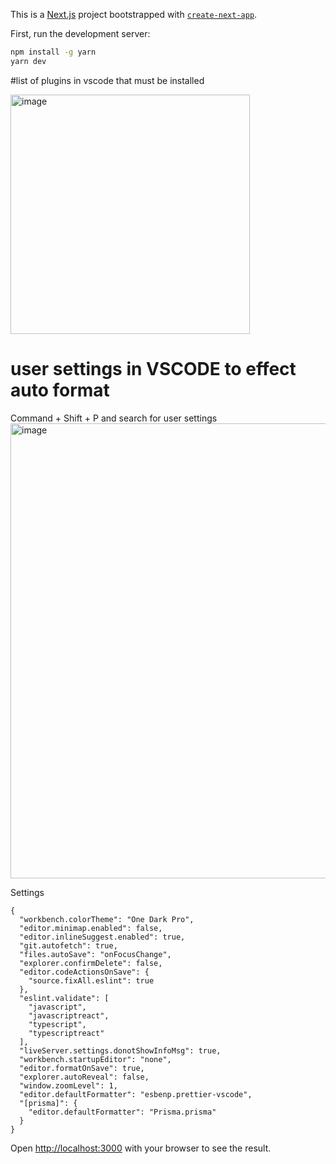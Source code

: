 This is a [Next.js](https://nextjs.org/) project bootstrapped with [`create-next-app`](https://github.com/vercel/next.js/tree/canary/packages/create-next-app).


First, run the development server:

```bash
npm install -g yarn
yarn dev
```

#list of plugins in vscode that must be installed

<img width="383" alt="image" src="https://github.com/dbtpl/CRS/assets/8503526/dec5a191-2bd0-45f4-9f28-722589bd5978">

# user settings in VSCODE to effect auto format

Command + Shift + P and search for user settings
<img width="728" alt="image" src="https://github.com/dbtpl/CRS/assets/8503526/44362e7c-edc3-4890-a79d-6454442a1542">

Settings

```
{
  "workbench.colorTheme": "One Dark Pro",
  "editor.minimap.enabled": false,
  "editor.inlineSuggest.enabled": true,
  "git.autofetch": true,
  "files.autoSave": "onFocusChange",
  "explorer.confirmDelete": false,
  "editor.codeActionsOnSave": {
    "source.fixAll.eslint": true
  },
  "eslint.validate": [
    "javascript",
    "javascriptreact",
    "typescript",
    "typescriptreact"
  ],
  "liveServer.settings.donotShowInfoMsg": true,
  "workbench.startupEditor": "none",
  "editor.formatOnSave": true,
  "explorer.autoReveal": false,
  "window.zoomLevel": 1,
  "editor.defaultFormatter": "esbenp.prettier-vscode",
  "[prisma]": {
    "editor.defaultFormatter": "Prisma.prisma"
  }
}

```

Open [http://localhost:3000](http://localhost:3000) with your browser to see the result.
